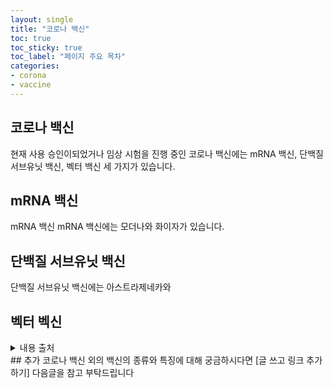 ```yaml
---
layout: single
title: "코로나 백신" 
toc: true
toc_sticky: true
toc_label: "페이지 주요 목차"
categories:
- corona
- vaccine
---
```


## 코로나 백신

현재 사용 승인이되었거나 임상 시험을 진행 중인 코로나 백신에는 mRNA 백신, 단백질 서브유닛 백신, 벡터 백신 세 가지가 있습니다.

## mRNA 백신
mRNA 백신
mRNA 백신에는 모더나와 화이자가 있습니다.

## 단백질 서브유닛 백신

단백질 서브유닛 백신에는 아스트라제네카와 

## 벡터 벡신


<details>
<summary>내용 출처</summary>
<div markdown="1">       

[COVID-19 백신의 작용 이해](https://korean.cdc.gov/coronavirus/2019-ncov/vaccines/different-vaccines/how-they-work.html)
[코로나19예방접종](https://ncv.kdca.go.kr/menu.es?mid=a10116010000) 
  
</div>
</details>
## 추가
코로나 백신 외의 백신의 종류와 특징에 대해 궁금하시다면 [글 쓰고 링크 추가하기] 다음글을 참고 부탁드립니다
